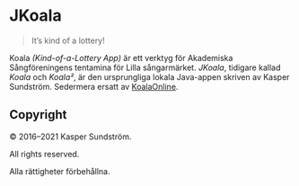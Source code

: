 # JKoala

> It’s kind of a lottery!

Koala *(Kind-of-a-Lottery App)* är ett verktyg för Akademiska Sångföreningens tentamina för Lilla sångarmärket. _JKoala_, tidigare kallad _Koala_ och _Koala²_, är den ursprungliga lokala Java-appen skriven av Kasper Sundström. Sedermera ersatt av [KoalaOnline](https://github.com/KSundstrom/koala-online).

## Copyright

© 2016–2021 Kasper Sundström.

All rights reserved.

Alla rättigheter förbehållna.
